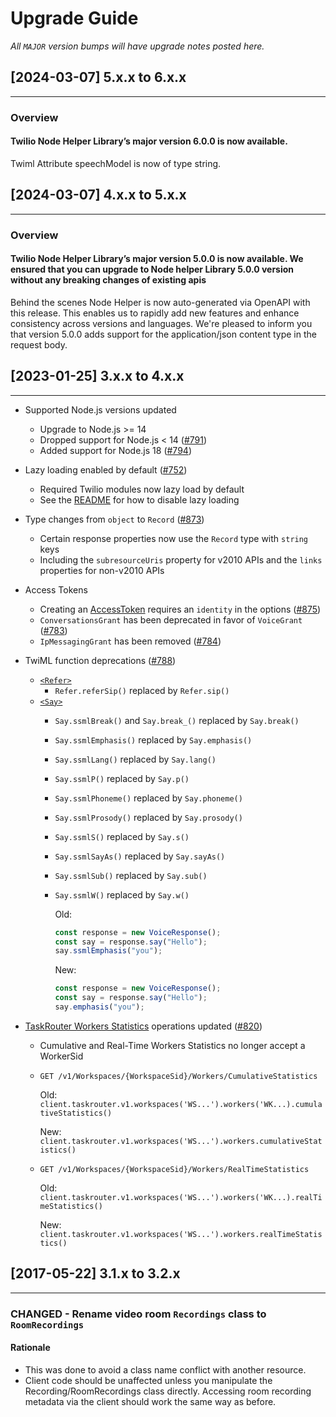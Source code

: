 # Upgrade Guide

_All `MAJOR` version bumps will have upgrade notes posted here._

## [2024-03-07] 5.x.x to 6.x.x

---
### Overview

#### Twilio Node Helper Library’s major version 6.0.0 is now available.

Twiml Attribute speechModel is now of type string.


## [2024-03-07] 4.x.x to 5.x.x

---
### Overview

#### Twilio Node Helper Library’s major version 5.0.0 is now available. We ensured that you can upgrade to Node helper Library 5.0.0 version without any breaking changes of existing apis

Behind the scenes Node Helper is now auto-generated via OpenAPI with this release. This enables us to rapidly add new features and enhance consistency across versions and languages.
We're pleased to inform you that version 5.0.0 adds support for the application/json content type in the request body.

## [2023-01-25] 3.x.x to 4.x.x

---

* Supported Node.js versions updated
  * Upgrade to Node.js >= 14
  * Dropped support for Node.js < 14 ([#791](https://github.com/twilio/twilio-node/pull/791))
  * Added support for Node.js 18 ([#794](https://github.com/twilio/twilio-node/pull/794))
* Lazy loading enabled by default ([#752](https://github.com/twilio/twilio-node/pull/752))
  * Required Twilio modules now lazy load by default
  * See the [README](README.md#lazy-loading) for how to disable lazy loading
* Type changes from `object` to `Record` ([#873](https://github.com/twilio/twilio-node/pull/873))
  * Certain response properties now use the `Record` type with `string` keys
  * Including the `subresourceUris` property for v2010 APIs and the `links` properties for non-v2010 APIs
* Access Tokens
  * Creating an [AccessToken](https://www.twilio.com/docs/iam/access-tokens) requires an `identity` in the options ([#875](https://github.com/twilio/twilio-node/pull/875))
  * `ConversationsGrant` has been deprecated in favor of `VoiceGrant` ([#783](https://github.com/twilio/twilio-node/pull/783))
  * `IpMessagingGrant` has been removed ([#784](https://github.com/twilio/twilio-node/pull/784))
* TwiML function deprecations ([#788](https://github.com/twilio/twilio-node/pull/788))
  * [`<Refer>`](https://www.twilio.com/docs/voice/twiml/refer)
    * `Refer.referSip()` replaced by `Refer.sip()`
  * [`<Say>`](https://www.twilio.com/docs/voice/twiml/say/text-speech#generating-ssml-via-helper-libraries)
    * `Say.ssmlBreak()` and `Say.break_()` replaced by `Say.break()`
    * `Say.ssmlEmphasis()` replaced by `Say.emphasis()`
    * `Say.ssmlLang()` replaced by `Say.lang()`
    * `Say.ssmlP()` replaced by `Say.p()`
    * `Say.ssmlPhoneme()` replaced by `Say.phoneme()`
    * `Say.ssmlProsody()` replaced by `Say.prosody()`
    * `Say.ssmlS()` replaced by `Say.s()`
    * `Say.ssmlSayAs()` replaced by `Say.sayAs()`
    * `Say.ssmlSub()` replaced by `Say.sub()`
    * `Say.ssmlW()` replaced by `Say.w()`

      Old:

      ```js
      const response = new VoiceResponse();
      const say = response.say("Hello");
      say.ssmlEmphasis("you");
      ```

      New:

      ```js
      const response = new VoiceResponse();
      const say = response.say("Hello");
      say.emphasis("you");
      ```

* [TaskRouter Workers Statistics](https://www.twilio.com/docs/taskrouter/api/worker/statistics) operations updated ([#820](https://github.com/twilio/twilio-node/pull/820))
  * Cumulative and Real-Time Workers Statistics no longer accept a WorkerSid
  * `GET /v1/Workspaces/{WorkspaceSid}/Workers/CumulativeStatistics`

    Old: `client.taskrouter.v1.workspaces('WS...').workers('WK...).cumulativeStatistics()`

    New: `client.taskrouter.v1.workspaces('WS...').workers.cumulativeStatistics()`
  * `GET /v1/Workspaces/{WorkspaceSid}/Workers/RealTimeStatistics`

    Old: `client.taskrouter.v1.workspaces('WS...').workers('WK...).realTimeStatistics()`

    New: `client.taskrouter.v1.workspaces('WS...').workers.realTimeStatistics()`

## [2017-05-22] 3.1.x to 3.2.x

---

### CHANGED - Rename video room `Recordings` class to `RoomRecordings`

#### Rationale

* This was done to avoid a class name conflict with another resource.
* Client code should be unaffected unless you manipulate the Recording/RoomRecordings class directly. Accessing room recording metadata via the client should work the same way as before.
